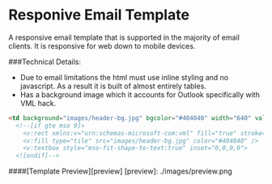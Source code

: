 # Responive Email Template
A responsive email template that is supported in the majority of email clients. It is responsive for web down to mobile devices.

###Technical Details:
* Due to email limitations the html must use inline styling and no javascript. As a result it is built of almost entirely tables.
* Has a background image which it accounts for Outlook specifically with VML hack.
```HTML
<td background="images/header-bg.jpg" bgcolor="#404040" width="640" valign="top" class="100p">
  <!--[if gte mso 9]>
    <v:rect xmlns:v="urn:schemas-microsoft-com:vml" fill="true" stroke="false" style="width:640px;">
    <v:fill type="tile" src="images/header-bg.jpg" color="#404040" />
    <v:textbox style="mso-fit-shape-to-text:true" inset="0,0,0,0">
  <![endif]-->
```

####[Template Preview][preview]
[preview]: ./images/preview.png
